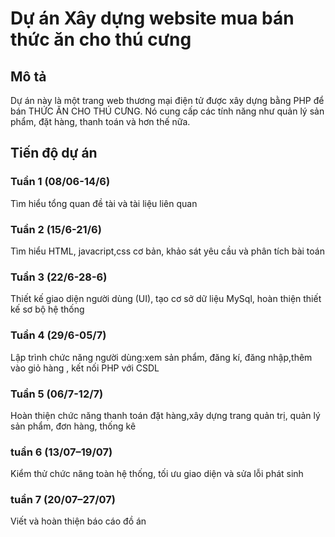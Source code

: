 # Dự án Xây dựng website mua bán thức ăn cho thú cưng
## Mô tả
Dự án này là một trang web thương mại điện tử được xây dựng bằng PHP để bán THỨC ĂN CHO THÚ CƯNG. Nó cung cấp các tính năng như quản lý sản phẩm, đặt hàng, thanh toán và hơn thế nữa.

## Tiến độ dự án
### Tuần 1 (08/06-14/6)
Tìm  hiểu tổng quan đề tài và tài liệu liên quan

### Tuần 2 (15/6-21/6)
Tìm hiểu HTML, javacript,css cơ bản, khảo sát yêu cầu và phân tích bài toán

### Tuần 3 (22/6-28-6)
Thiết kế giao diện người dùng (UI), tạo cơ sở dữ liệu MySql, hoàn thiện thiết kế sơ bộ hệ thống

### Tuần 4 (29/6-05/7)
Lập trình chức năng người dùng:xem sản phẩm, đăng kí, đăng nhập,thêm vào  giỏ hàng , kết nối  PHP với CSDL

### Tuần 5 (06/7-12/7)
Hoàn thiện chức năng thanh toán đặt hàng,xây dựng trang quản trị, quản lý sản  phẩm, đơn hàng, thống kê

### tuần 6 (13/07–19/07)
Kiểm thử chức năng toàn hệ thống, tối ưu giao diện và sửa lỗi phát sinh

### tuần 7 (20/07–27/07)
Viết và hoàn thiện báo cáo đồ án